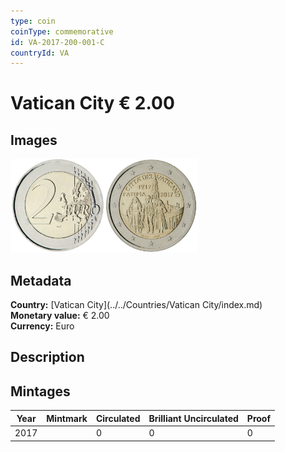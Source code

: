 ```yaml
---
type: coin
coinType: commemorative
id: VA-2017-200-001-C
countryId: VA
---
```


# Vatican City € 2.00

## Images

<img src="../../Images/common-2007-200.png" height="150" alt="Front image"><img src="Images/VA-2017-200-001.png" height="150" alt="Back image">

## Metadata

**Country:** [Vatican City](../../Countries/Vatican City/index.md)\
**Monetary value:** € 2.00\
**Currency:** Euro

## Description


## Mintages

| Year | Mintmark | Circulated | Brilliant Uncirculated | Proof |
| ---- | -------- | ---------- | ---------------------- | ----- |
| 2017 |  | 0| 0 | 0 |
